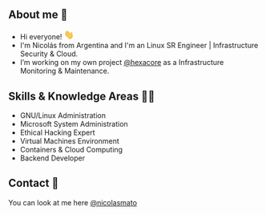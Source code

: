 ## About me 👾

* Hi everyone! <img src="hi.gif" width="20px">
* I'm Nicolás from Argentina and I'm an Linux SR Engineer | Infrastructure Security & Cloud.
* I’m working on my own project [@hexacore](https://www.hexacore.com.ar) as a Infrastructure Monitoring & Maintenance.

## Skills & Knowledge Areas 🥷🏼

* GNU/Linux Administration
* Microsoft System Administration
* Ethical Hacking Expert
* Virtual Machines Environment
* Containers & Cloud Computing
* Backend Developer

## Contact 📧

You can look at me here [@nicolasmato](https://www.nicolasmato.com.ar) 
